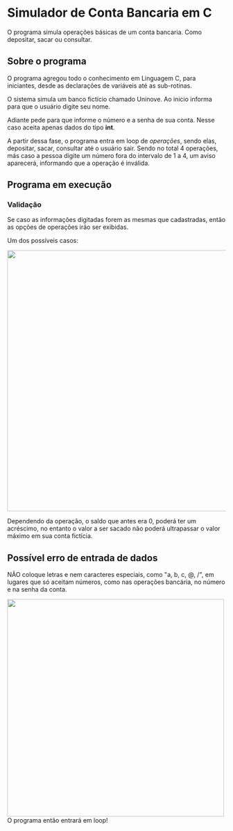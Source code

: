 # Simulador de Conta Bancaria em C
O programa simula operações básicas de um conta bancaria. Como depositar, sacar ou consultar.

<!-- Explicacao do programa-->
<div>
  
## Sobre o programa
O programa agregou todo o conhecimento em Linguagem C, para iniciantes, desde as declarações de variáveis até as sub-rotinas.

O sistema simula um banco fictício chamado Uninove. Ao inicio informa para que o usuário digite seu nome.

Adiante pede para que informe o número e a senha de sua conta. Nesse caso aceita apenas dados do tipo **int**.

A partir dessa fase, o programa entra em loop de *operações*, sendo elas, depositar, sacar, consultar até o usuário sair. Sendo no total 4 operações, más caso a pessoa digite um número fora do intervalo de 1 a 4, um aviso aparecerá, informando que a operação é inválida.

</div>

<!-- Programa rodando -->
<div>

## Programa em execução

### Validação
  
Se caso as informações digitadas forem as mesmas que cadastradas, então as opções de operações irão
ser exibidas.

Um dos possíveis casos:
  
<img src="https://i.pinimg.com/originals/ca/90/70/ca9070dadf84a58777945915ea7557be.jpg" width="600px"/><br>

Dependendo da operação, o saldo que antes era 0, poderá ter um acréscimo, no entanto o valor a ser sacado não poderá ultrapassar o valor máximo em sua conta fictícia.
  
## Possível erro de entrada de dados
  
NÃO coloque letras e nem caracteres especiais, como "a, b, c, @, /", em lugares que só aceitam números, como nas operações bancária, no número e na senha da conta.
  
<img src="https://cdn.discordapp.com/attachments/865484290648178708/878473502607442020/ezgif.com-gif-maker.gif" width="500px"/><br>
O programa então entrará em loop!
  
</div>



